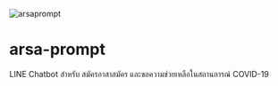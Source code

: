 ![arsaprompt](https://firebasestorage.googleapis.com/v0/b/arsa-prompt-offical.appspot.com/o/landing.png?alt=media&token=1b383f4c-75a4-415e-a8ce-0c729015edc8)

# arsa-prompt
LINE Chatbot สำหรับ สมัครอาสาสมัคร และขอความช่วยเหลือในสถานการณ์ COVID-19


